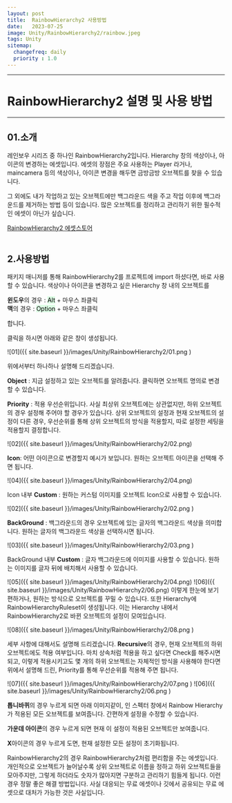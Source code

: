 ```yaml
---
layout: post
title:  RainbowHierarchy2 사용방법
date:   2023-07-25
image: Unity/RainbowHierarchy2/rainbow.jpeg
tags: Unity
sitemap:
  changefreq: daily
  priority : 1.0
---
```




---
# RainbowHierarchy2 설명 및 사용 방법
---

## 01.소개

레인보우 시리즈 중 하나인 RainbowHierarchy2입니다.
Hierarchy 창의 색상이나, 아이콘의 변경하는 에셋입니다. 에셋의 장점은 주요 사용하는 Player 라거나, maincamera 등의 색상이나, 아이콘 변경을 해두면 금방금방 오브젝트를 찾을 수 있습니다.

그 외에도 내가 작업하고 있는 오브젝트에만 백그라운드 색을 주고 작업 이후에 백그라운드를 제거하는 방법 등이 있습니다. 많은 오브젝트를 정리하고 관리하기 위한 필수적인 에셋이 아닌가 싶습니다.

[RainbowHierarchy2 에셋스토어](https://assetstore.unity.com/packages/tools/utilities/rainbow-hierarchy-2-106670)
<br><br>

## 2.사용방법

패키지 매니저를 통해 RainbowHierarchy2를 프로젝트에 import 하셨다면, 바로 사용할 수 있습니다.
색상이나 아이콘을 변경하고 싶은 Hierarchy 창 내의 오브젝트를

**윈도우**의 경우 : <mark style='background-color: #dcffe4'>Alt</mark> + 마우스 좌클릭<br>
**맥**의 경우 : <mark style='background-color: #dcffe4'>Option</mark> + 마우스 좌클릭

합니다.

클릭을 하시면 아래와 같은 창이 생성됩니다.

![01]({{ site.baseurl }}/images/Unity/RainbowHierarchy2/01.png )

위에서부터 하나하나 설명해 드리겠습니다.

**Object** : 지금 설정하고 있는 오브젝트를 알려줍니다. 클릭하면 오브젝트 명의로 변경할 수 있습니다.

**Priority** : 적용 우선순위입니다. 사실 최상위 오브젝트에는 상관없지만, 하위 오브젝트의 경우 설정해 주어야 할 경우가 있습니다. 상위 오브젝트의 설정과 현재 오브젝트의 설정이 다른 경우, 우선순위를 통해 상위 오브젝트의 방식을 적용할지, 따로 설정한 세팅을 적용할지 결정합니다.

![02]({{ site.baseurl }}/images/Unity/RainbowHierarchy2/02.png)

**Icon**: 어떤 아이콘으로 변경할지 예시가 보입니다. 원하는 오브젝트 아이콘을 선택해 주면 됩니다.

![04]({{ site.baseurl }}/images/Unity/RainbowHierarchy2/04.png)

Icon 내부 **Custom** : 원하는 커스텀 이미지를 오브젝트 Icon으로 사용할 수 있습니다.

![02]({{ site.baseurl }}/images/Unity/RainbowHierarchy2/02.png )

**BackGround** : 백그라운드의 경우 오브젝트에 있는 글자의 백그라운드 색상을 의미합니다. 원하는 글자의 백그라운드 색상을 선택하시면 됩니다.

![03]({{ site.baseurl }}/images/Unity/RainbowHierarchy2/03.png )

BackGround 내부 **Custom** : 글자 백그라운드에 이미지를 사용할 수 있습니다. 원하는 이미지를 글자 뒤에 배치해서 사용할 수 있습니다.

![05]({{ site.baseurl }}/images/Unity/RainbowHierarchy2/04.png)
![06]({{ site.baseurl }}/images/Unity/RainbowHierarchy2/06.png)
이렇게 한눈에 보기 편하거나, 원하는 방식으로 오브젝트를 꾸밀 수 있습니다. 또한 Hierarchy에 RainbowHierarchyRuleset이 생성됩니다. 이는 Hierarchy 내에서 RainbowHierarchy2로 바뀐 오브젝트의 설정이 모여있습니다.

![08]({{ site.baseurl }}/images/Unity/RainbowHierarchy2/08.png )

세부 사항에 대해서도 설명해 드리겠습니다.
**Recursive**의 경우, 현재 오브젝트의 하위 오브젝트에도 적용 여부입니다. 마치 상속처럼 적용을 하고 싶다면 Check를 해주시면 되고, 이렇게 적용시키고도 몇 개의 하위 오브젝트는 자체적인 방식을 사용해야 한다면 위에서 설명해 드린, Priority를 통해 우선순위를 적용해 주면 됩니다.

![07]({{ site.baseurl }}/images/Unity/RainbowHierarchy2/07.png )
![06]({{ site.baseurl }}/images/Unity/RainbowHierarchy2/06.png )

**톱니바퀴**의 경우 누르게 되면 아래 이미지같이, 인 스펙터 창에서 Rainbow Hierarchy가 적용된 모든 오브젝트를 보여줍니다. 간편하게 설정을 수정할 수 있습니다.

**가운데 아이콘**의 경우 누르게 되면 현재 이 설정이 적용된 오브젝트만 보여줍니다.

**X**아이콘의 경우 누르게 도면, 현재 설정한 모든 설정이 초기화됩니다.

RainbowHierarchy2의 경우 RainbowHierarchy2처럼 편리함을 주는 에셋입니다. 개인적으로 오브젝트가 늘어날수록 상위 오브젝트로 이름을 정하고 하위 오브젝트들을 모아주지만, 그렇게 하더라도 숫자가 많아지면 구분하고 관리하기 힘들게 됩니다. 이런 경우 정말 좋은 해결 방법입니다. 사실 대응되는 무료 에셋이나 깃에서 공유되는 무료 에셋으로 대처가 가능한 것은 사실입니다.